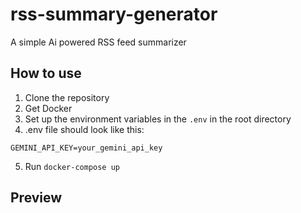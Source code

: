 # rss-summary-generator

A simple Ai powered RSS feed summarizer

## How to use

1. Clone the repository
2. Get Docker
3. Set up the environment variables in the `.env` in the root directory
4. .env file should look like this:

```
GEMINI_API_KEY=your_gemini_api_key
```

5. Run `docker-compose up`

## Preview
